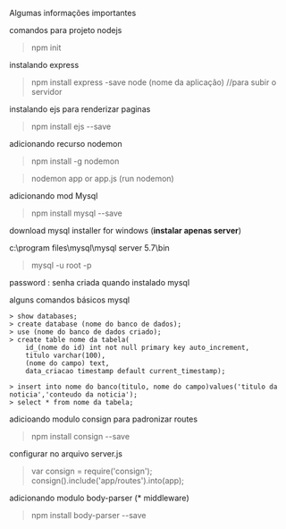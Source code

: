 Algumas informações importantes

comandos para projeto nodejs
> npm init

instalando express
> npm install express -save
> node (nome da aplicação) //para subir o servidor

instalando ejs para renderizar paginas
> npm install ejs --save

adicionando recurso nodemon 
> npm install -g nodemon

> nodemon app or app.js (run nodemon)

adicionando mod Mysql
> npm install mysql --save

download mysql installer for windows (**instalar apenas server**)

c:\program files\mysql\mysql server 5.7\bin

> mysql -u root -p

password : senha criada quando instalado mysql

alguns comandos básicos mysql
 
	> show databases;
	> create database (nome do banco de dados);
	> use (nome do banco de dados criado);
	> create table nome da tabela(
		id_(nome do id) int not null primary key auto_increment,
		titulo varchar(100),
		(nome do campo) text,
		data_criacao timestamp default current_timestamp);

	> insert into nome do banco(titulo, nome do campo)values('titulo da noticia','conteudo da noticia');
	> select * from nome da tabela;
	
adicioando modulo consign para padronizar routes
> npm install consign --save
  
configurar no arquivo server.js
> var consign = require('consign');
> consign().include('app/routes').into(app);

adicionando modulo body-parser (* middleware)
> npm install body-parser --save
  
  
  
